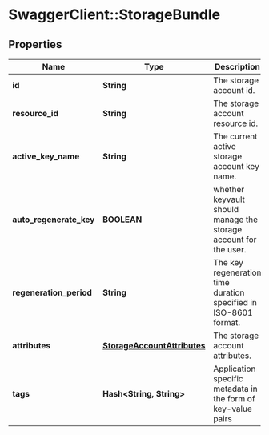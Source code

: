 # SwaggerClient::StorageBundle

## Properties
Name | Type | Description | Notes
------------ | ------------- | ------------- | -------------
**id** | **String** | The storage account id. | [optional] 
**resource_id** | **String** | The storage account resource id. | [optional] 
**active_key_name** | **String** | The current active storage account key name. | [optional] 
**auto_regenerate_key** | **BOOLEAN** | whether keyvault should manage the storage account for the user. | [optional] 
**regeneration_period** | **String** | The key regeneration time duration specified in ISO-8601 format. | [optional] 
**attributes** | [**StorageAccountAttributes**](StorageAccountAttributes.md) | The storage account attributes. | [optional] 
**tags** | **Hash&lt;String, String&gt;** | Application specific metadata in the form of key-value pairs | [optional] 


